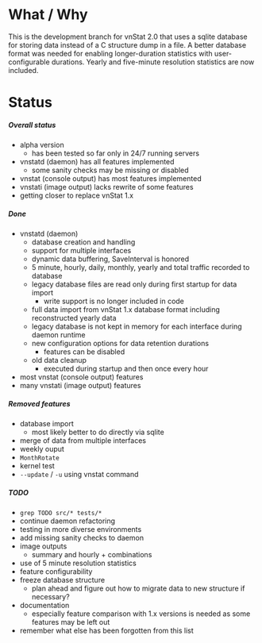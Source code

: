 # What / Why

This is the development branch for vnStat 2.0 that uses a sqlite database
for storing data instead of a C structure dump in a file. A better database
format was needed for enabling longer-duration statistics with user-configurable
durations. Yearly and five-minute resolution statistics are now included.

# Status

##### Overall status

  * alpha version
    * has been tested so far only in 24/7 running servers
  * vnstatd (daemon) has all features implemented
    * some sanity checks may be missing or disabled
  * vnstat (console output) has most features implemented
  * vnstati (image output) lacks rewrite of some features
  * getting closer to replace vnStat 1.x

##### Done

  * vnstatd (daemon)
    * database creation and handling
    * support for multiple interfaces
    * dynamic data buffering, SaveInterval is honored
    * 5 minute, hourly, daily, monthly, yearly and total traffic recorded to database
    * legacy database files are read only during first startup for data import
      * write support is no longer included in code
    * full data import from vnStat 1.x database format including reconstructed yearly data
    * legacy database is not kept in memory for each interface during daemon runtime
    * new configuration options for data retention durations
      * features can be disabled
    * old data cleanup
      * executed during startup and then once every hour
  * most vnstat (console output) features
  * many vnstati (image output) features

##### Removed features

  * database import
    * most likely better to do directly via sqlite
  * merge of data from multiple interfaces
  * weekly ouput
  * `MonthRotate`
  * kernel test
  * `--update` / `-u` using vnstat command

##### TODO

  * `grep TODO src/* tests/*`
  * continue daemon refactoring
  * testing in more diverse environments
  * add missing sanity checks to daemon
  * image outputs
    * summary and hourly + combinations
  * use of 5 minute resolution statistics
  * feature configurability
  * freeze database structure
    * plan ahead and figure out how to migrate data to new structure if necessary?
  * documentation
    * especially feature comparison with 1.x versions is needed as some features may be left out
  * remember what else has been forgotten from this list
